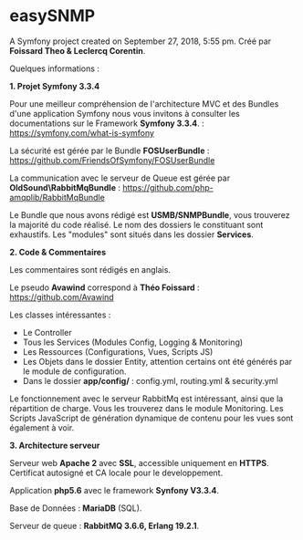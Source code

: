 easySNMP
========

A Symfony project created on September 27, 2018, 5:55 pm.
Créé par **Foissard Theo & Leclercq Corentin**.

Quelques informations :

**1. Projet Symfony 3.3.4**

Pour une meilleur compréhension de l'architecture MVC et des Bundles d'une application Symfony nous vous invitons à consulter les documentations sur le Framework **Symfony 3.3.4**.
 : https://symfony.com/what-is-symfony 


La sécurité est gérée par le Bundle **FOSUserBundle** : https://github.com/FriendsOfSymfony/FOSUserBundle

La communication avec le serveur de Queue est gérée par **OldSound\RabbitMqBundle** : https://github.com/php-amqplib/RabbitMqBundle


Le Bundle que nous avons rédigé est **USMB/SNMPBundle**, vous trouverez la majorité du code réalisé.
Le nom des dossiers le constituant sont exhaustifs. Les "modules" sont situés dans les dossier **Services**.

**2. Code & Commentaires**

Les commentaires sont rédigés en anglais.

Le pseudo **Avawind** correspond à **Théo Foissard** : https://github.com/Avawind


Les classes intéressantes :

- Le Controller 
- Tous les Services (Modules Config, Logging & Monitoring)
- Les Ressources (Configurations, Vues, Scripts JS)
- Les Objets dans le dossier Entity, attention certains ont été générés par le module de configuration.
- Dans le dossier **app/config/** : config.yml, routing.yml & security.yml

Le fonctionnement avec le serveur RabbitMq est intéressant, ainsi que la répartition de charge. Vous les trouverez dans le module Monitoring.
Les Scripts JavaScript de génération dynamique de contenu pour les vues sont également à voir.

 

**3. Architecture serveur**

Serveur web **Apache 2** avec **SSL**, accessible uniquement en **HTTPS**.
Certificat autosigné et CA locale pour le developpement.

Application **php5.6** avec le framework **Synfony V3.3.4**.

Base de Données : **MariaDB** (SQL).

Serveur de queue : **RabbitMQ 3.6.6, Erlang 19.2.1**.
